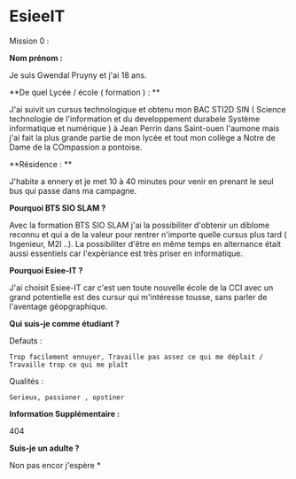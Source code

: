 # EsieeIT

Mission 0 :

**Nom prénom :**

Je suis Gwendal Pruyny et j'ai 18 ans.

**De quel Lycée / école ( formation ) : **

J'ai suivit un cursus technologique et obtenu mon BAC STI2D SIN ( Science technologie  de l'information et du developpement durabele Système informatique et numérique ) à Jean Perrin dans Saint-ouen l'aumone mais j'ai fait la plus grande partie de mon lycée et tout mon collège a Notre de Dame de la COmpassion a pontoise.

**Résidence : **

J'habite a ennery et je met 10 à 40 minutes pour venir en prenant le seul bus qui passe dans ma campagne.

**Pourquoi BTS SIO SLAM ?**

Avec la formation BTS SIO SLAM j'ai la possibiliter d'obtenir un diblome reconnu et qui a de la valeur pour rentrer n'importe quelle cursus plus tard ( Ingenieur, M2I ..). La possibiliter d'être en même temps en alternance était aussi essentiels car  l'expèriance est très priser en informatique.

**Pourquoi Esiee-IT ?**

J'ai choisit Esiee-IT car c'est uen toute nouvelle école de la CCI avec un grand potentielle est des cursur qui m'intéresse tousse, sans parler de l'aventage géopgraphique.

**Qui suis-je comme étudiant ?**

Defauts :

    Trop facilement ennuyer, Travaille pas assez ce qui me déplait / Travaille trop ce qui me plaît

Qualités :

    Serieux, passioner , opstiner



**Information Supplémentaire :**

404


**Suis-je un adulte ?**

Non pas encor j'espère
*
